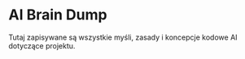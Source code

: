 # AI Brain Dump

Tutaj zapisywane są wszystkie myśli, zasady i koncepcje kodowe AI dotyczące projektu.